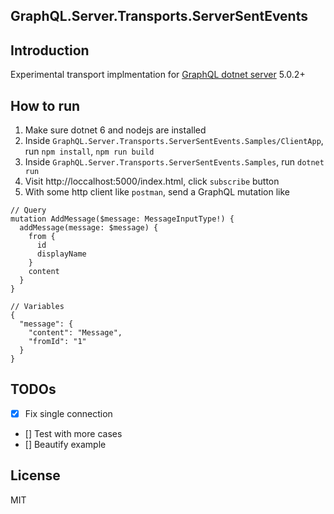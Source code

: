 GraphQL.Server.Transports.ServerSentEvents
---

## Introduction
Experimental transport implmentation for [GraphQL dotnet server](https://github.com/graphql-dotnet/server "") 5.0.2+

## How to run
1. Make sure dotnet 6 and nodejs are installed
2. Inside `GraphQL.Server.Transports.ServerSentEvents.Samples/ClientApp`, run `npm install`, `npm run build`
3. Inside `GraphQL.Server.Transports.ServerSentEvents.Samples`, run `dotnet run`
4. Visit http://loccalhost:5000/index.html, click `subscribe` button
5. With some http client like `postman`, send a GraphQL mutation like
```
// Query
mutation AddMessage($message: MessageInputType!) {
  addMessage(message: $message) {
    from {
      id
      displayName
    }
    content
  }
}

// Variables
{
  "message": {
    "content": "Message",
    "fromId": "1"
  }
}
```

## TODOs
 - [x] Fix single connection
 - [] Test with more cases
 - [] Beautify example

## License
MIT